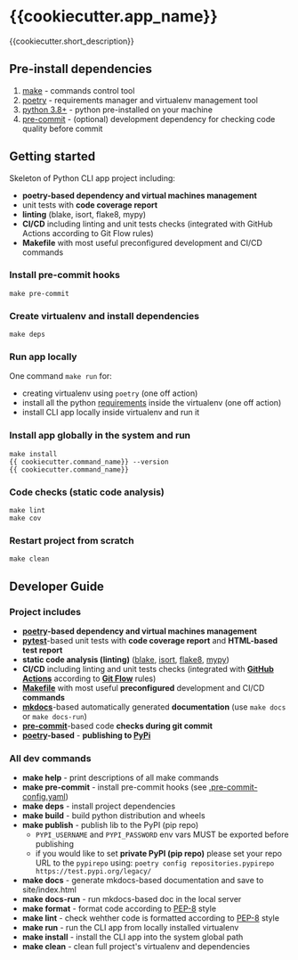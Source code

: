 {{cookiecutter.app_name}}
==

{{cookiecutter.short_description}}

## Pre-install dependencies

1. [make](https://www.gnu.org/software/make/) - commands control tool
2. [poetry](https://python-poetry.org/) - requirements manager and virtualenv management tool
3. [python 3.8+](https://www.python.org/) - python pre-installed on your machine
4. [pre-commit](https://pre-commit.com/) - (optional) development dependency for checking code quality before commit

## Getting started

Skeleton of Python CLI app project including:
* **poetry-based dependency and virtual machines management**
* unit tests with **code coverage report**
* **linting** (blake, isort, flake8, mypy)
* **CI/CD** including linting and unit tests checks (integrated with GitHub Actions
  according to Git Flow rules)
* **Makefile** with most useful preconfigured development and CI/CD commands


### Install pre-commit hooks

```
make pre-commit
```

### Create virtualenv and install dependencies

```
make deps
```

### Run app locally

One command `make run` for:

* creating virtualenv using `poetry` (one off action)
* install all the python [requirements](./pyproject.toml) inside the virtualenv (one off action)
* install CLI app locally inside virtualenv and run it


### Install app globally in the system and run

```
make install
{{ cookiecutter.command_name}} --version
{{ cookiecutter.command_name}}
```

### Code checks (static code analysis)

```
make lint
make cov
```

### Restart project from scratch

```
make clean
```

## Developer Guide

### Project includes

* **[poetry](https://python-poetry.org/)-based dependency and virtual machines management**
* **[pytest](https://docs.pytest.org/en/7.3.x/)**-based unit tests with **code coverage report** and **HTML-based test report**
* **static code analysis (linting)** ([blake](https://github.com/psf/black), [isort](https://pycqa.github.io/isort/), [flake8](https://flake8.pycqa.org/en/latest/), [mypy](https://mypy.readthedocs.io/en/stable/))
* **CI/CD** including linting and unit tests checks (integrated with **[GitHub Actions](https://github.com/features/actions)** according to **[Git Flow](https://www.atlassian.com/git/tutorials/comparing-workflows/gitflow-workflow)** rules)
* **[Makefile](https://www.gnu.org/software/make/)** with most useful **preconfigured** development and CI/CD **commands**
* **[mkdocs](https://www.mkdocs.org/getting-started/)**-based automatically generated **documentation** (use `make docs` or `make docs-run`)
* **[pre-commit](https://pre-commit.com/)**-based code **checks during git commit**
* **[poetry](https://python-poetry.org/)-based** - **publishing to [PyPi](https://pypi.org/)**

### All dev commands

* **make help** - print descriptions of all make commands
* **make pre-commit** - install pre-commit hooks (see [.pre-commit-config.yaml](./.pre-commit-config.yaml))
* **make deps** - install project dependencies
* **make build** - build python distribution and wheels
* **make publish** - publish lib to the PyPI (pip repo)
    * `PYPI_USERNAME` and `PYPI_PASSWORD` env vars MUST be exported before publishing
    * if you would like to set **private PyPI (pip repo)** please set your repo URL to the `pypirepo` using: `poetry config repositories.pypirepo https://test.pypi.org/legacy/`
* **make docs** - generate mkdocs-based documentation and save to site/index.html
* **make docs-run** - run mkdocs-based doc in the local server
* **make format** - format code according to [PEP-8](https://peps.python.org/pep-0008/) style
* **make lint** - check wehther code is formatted according to [PEP-8](https://peps.python.org/pep-0008/) style
* **make run** - run the CLI app from locally installed virtualenv
* **make install** - install the CLI app into the system global path
* **make clean** - clean full project's virtualenv and dependencies
